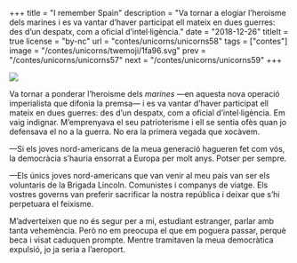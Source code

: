 +++
title = "I remember Spain"
description = "Va tornar a elogiar l’heroisme dels marines i es va vantar d’haver participat ell mateix en dues guerres: des d’un despatx, com a oficial d’intel·ligència."
date = "2018-12-26"
titleIt = true
license = "by-nc"
url = "contes/unicorns/unicorns58"
tags = ["contes"]
image = "/contes/unicorns/twemoji/1fa96.svg"
prev = "/contes/unicorns/unicorns57"
next = "/contes/unicorns/unicorns59"
+++

<img class="emoji" src="/contes/unicorns/twemoji/1fa96.svg" />

Va tornar a ponderar l’heroisme dels *marines* —en aquesta nova operació imperialista que difonia la premsa— i es va vantar d’haver participat ell mateix en dues guerres: des d’un despatx, com a oficial d’intel·ligència. Em vaig indignar. M’emprenyava el seu patrioterisme i ell se sentia ofès quan jo defensava el no a la guerra. No era la primera vegada que xocàvem.

—Si els joves nord-americans de la meua generació hagueren fet com vós, la democràcia s’hauria ensorrat a Europa per molt anys. Potser per sempre.

—Els únics joves nord-americans que van venir al meu país van ser els voluntaris de la Brigada Lincoln. Comunistes i companys de viatge. Els vostres governs van preferir sacrificar la nostra república i deixar que s’hi perpetuara el feixisme.

M’adverteixen que no és segur per a mi, estudiant estranger, parlar amb tanta vehemència. Però no em preocupa el que em poguera passar, perquè beca i visat caduquen prompte. Mentre tramitaven la meua democràtica expulsió, jo ja seria a l’aeroport.

